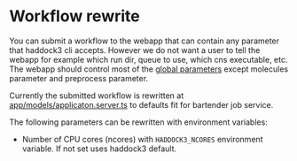 # Workflow rewrite

You can submit a workflow to the webapp that can contain any parameter that haddock3 cli accepts.
However we do not want a user to tell the webapp for example which run dir, queue to use, which cns executable, etc.
The webapp should control most of the [global parameters](https://github.com/i-VRESSE/workflow-builder/blob/main/packages/haddock3_catalog/public/catalog/haddock3.guru.yaml) except molecules parameter and preprocess parameter.

Currently the submitted workflow is rewritten at [app/models/applicaton.server.ts](../app/models/applicaton.server.ts) to defaults fit for bartender job service.

The following parameters can be rewritten with environment variables:

- Number of CPU cores (ncores) with `HADDOCK3_NCORES` environment variable. If not set uses haddock3 default.
